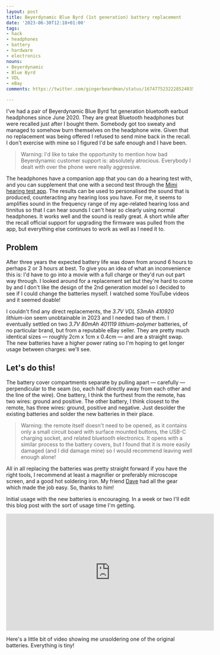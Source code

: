 ```yaml
---
layout: post
title: Beyerdynamic Blue Byrd (1st generation) battery replacement
date: '2023-06-30T12:18+01:00'
tags:
- hack
- headphones
- battery
- hardware
- electronics
nouns:
- Beyerdynamic
- Blue Byrd
- VDL
- eBay
comments: https://twitter.com/gingerbeardman/status/1674775232228524035

---
```


I've had a pair of Beyerdynamic Blue Byrd 1st generation bluetooth earbud headphones since June 2020. They are great Bluetooth headphones but were recalled just after I bought them. Somebody got too sweaty and managed to somehow burn themselves on the headphone wire. Given that no replacement was being offered I refused to send mine back in the recall. I don't exercise with mine so I figured I'd be safe enough and I have been.

> Warning: I'd like to take the opportunity to mention how bad Beyerdynamic customer support is: absolutely atrocious. Everybody I dealt with over the phone were really aggressive.

The headphones have a companion app that you can do a hearing test with, and you can supplement that one with a second test through the [Mimi hearing test app](https://mimi.io/mimi-hearing-test-app). The results can be used to personalised the sound that is produced, counteracting any hearing loss you have. For me, it seems to amplifies sound in the frequency range of my age-related hearing loss and tinnitus so that I can hear sounds I can't hear so clearly using normal headphones. It works well and the sound is really great. A short while after the recall official support for upgrading the firmware was pulled from the app, but everything else continues to work as well as I need it to.

## Problem

After three years the expected battery life was down from around 6 hours to perhaps 2 or 3 hours at best. To give you an idea of what an inconvenience this is: I'd have to go into a movie with a full charge or they'd run out part way through. I looked around for a replacement set but they're hard to come by and I don't like the design of the 2nd generation model so I decided to see if I could change the batteries myself. I watched some YouTube videos and it seemed doable!

I couldn't find any direct replacements, the *3.7V VDL 53mAh 410920 lithium-ion* seem unobtainable in 2023 and I needed two of them. I eventually settled on two *3.7V 80mAh 401119 lithium-polymer* batteries, of no particular brand, but from a reputable eBay seller. They are pretty much identical sizes — roughly 2cm x 1cm x 0.4cm — and are a straight swap. The new batteries have a higher power rating so I'm hoping to get longer usage between charges: we'll see.

## Let's do this!

The battery cover compartments separate by pulling apart — carefully — perpendicular to the seam (so, each half directly away from each other and the line of the wire). One battery, I think the furthest from the remote, has two wires: ground and positive. The other battery, I think closest to the remote, has three wires: ground, positive and negative. Just desolder the existing batteries and solder the new batteries in their place.

> Warning: the remote itself doesn't need to be opened, as it contains only a small circuit board with surface mounted buttons, the USB-C charging socket, and related bluetooth electronics. It opens with a similar process to the battery covers, but I found that it is more easily damaged (and I did damage mine) so I would recommend leaving well enough alone!

All in all replacing the batteries was pretty straight forward if you have the right tools, I recommend at least a magnifier or preferably microscope screen, and a good hot soldering iron. My friend [Dave](https://twitter.com/daver888) had all the gear which made the job easy. So, thanks to him!

Initial usage with the new batteries is encouraging. In a week or two I'll edit this blog post with the sort of usage time I'm getting.

<iframe width="560" height="315" src="https://www.youtube.com/embed/ktpNqWAlB0s" title="YouTube video player" frameborder="0" allow="accelerometer; autoplay; clipboard-write; encrypted-media; gyroscope; picture-in-picture; web-share" allowfullscreen></iframe>

Here's a little bit of video showing me unsoldering one of the original batteries. Everything is tiny!